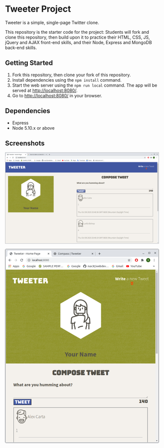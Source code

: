 # Tweeter Project

Tweeter is a simple, single-page Twitter clone.

This repository is the starter code for the project: Students will fork and clone this repository, then build upon it to practice their HTML, CSS, JS, jQuery and AJAX front-end skills, and their Node, Express and MongoDB back-end skills.

## Getting Started

1. Fork this repository, then clone your fork of this repository.
2. Install dependencies using the `npm install` command.
3. Start the web server using the `npm run local` command. The app will be served at <http://localhost:8080/>.
4. Go to <http://localhost:8080/> in your browser.

## Dependencies

- Express
- Node 5.10.x or above

## Screenshots
!["Screenshot of fullsize screen"](https://github.com/Shinsensakana/tweeter/blob/master/docs/Screenshot%20from%202020-10-08%2020-50-17.png)

!["Screenshot of reduced screen"](https://github.com/Shinsensakana/tweeter/blob/master/docs/Screenshot%20from%202020-10-08%2020-53-05.png)

